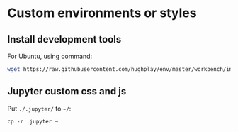 # Custom environments or styles

## Install development tools

For Ubuntu, using command:

``` sh
wget https://raw.githubusercontent.com/hughplay/env/master/workbench/install-ubuntu.sh -O - | sh
```

## Jupyter custom css and js

Put `./.jupyter/` to `~/`:

```
cp -r .jupyter ~
```
